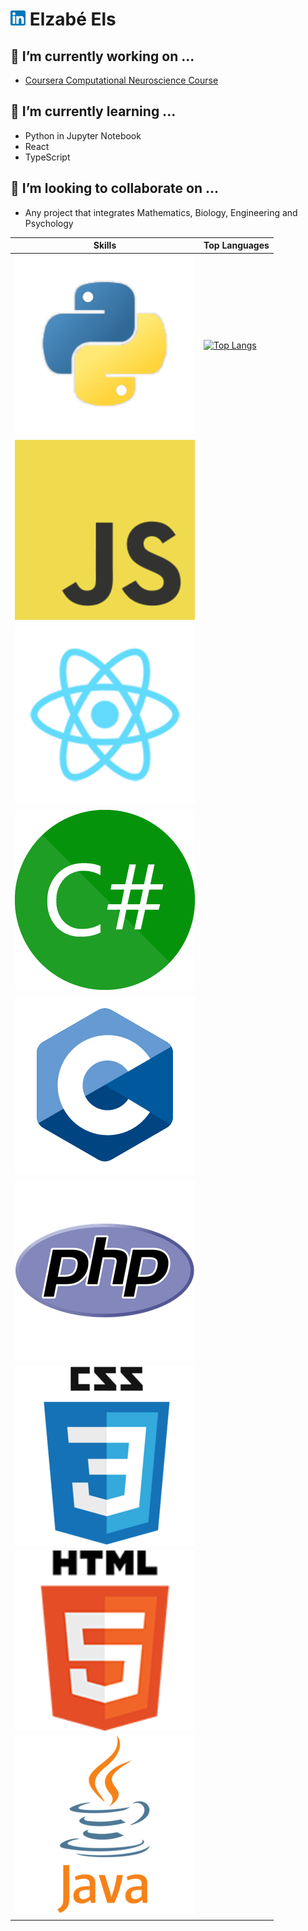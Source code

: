 # [![LinkedIn](./linkedin.png)]([https://www.linkedin.com/in/your-linkedin-profile](https://www.linkedin.com/in/maria-elizabeth-els)) Elzabé Els

## 🔭 I’m currently working on ...
- <a href="https://www.coursera.org/learn/computational-neuroscience">Coursera Computational Neuroscience Course</a>
  
## 🌱 I’m currently learning ...
- Python in Jupyter Notebook
- React
- TypeScript

## 👯 I’m looking to collaborate on ...
- Any project that integrates Mathematics, Biology, Engineering and Psychology

Skills                            | Top Languages
--------------------------------- | ---------------------------------
![Python](https://raw.githubusercontent.com/github/explore/80688e429a7d4ef2fca1e82350fe8e3517d3494d/topics/python/python.png) | [![Top Langs](https://github-readme-stats-ekm86oxwf-elzabeels.vercel.app/api/top-langs/?username=ElzabeEls&layout=donut&theme=transparent)](https://github.com/ElzabeEls/github-readme-stats)
![JavaScript](https://raw.githubusercontent.com/github/explore/80688e429a7d4ef2fca1e82350fe8e3517d3494d/topics/javascript/javascript.png) |
![React](https://raw.githubusercontent.com/github/explore/80688e429a7d4ef2fca1e82350fe8e3517d3494d/topics/react/react.png) |
![C#](https://raw.githubusercontent.com/github/explore/80688e429a7d4ef2fca1e82350fe8e3517d3494d/topics/csharp/csharp.png) |
![C](https://raw.githubusercontent.com/github/explore/80688e429a7d4ef2fca1e82350fe8e3517d3494d/topics/c/c.png) |
![PHP](https://raw.githubusercontent.com/github/explore/80688e429a7d4ef2fca1e82350fe8e3517d3494d/topics/php/php.png) |
![CSS](https://raw.githubusercontent.com/github/explore/80688e429a7d4ef2fca1e82350fe8e3517d3494d/topics/css/css.png) |
![HTML](https://raw.githubusercontent.com/github/explore/80688e429a7d4ef2fca1e82350fe8e3517d3494d/topics/html/html.png) |
![Java](https://raw.githubusercontent.com/github/explore/80688e429a7d4ef2fca1e82350fe8e3517d3494d/topics/java/java.png) |







